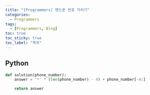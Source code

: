 ```yaml
---
title: "[Programmers] 핸드폰 번호 가리기"
categories:
  - Programmers
tags:
  - [Programmers, Blog]
toc: true
toc_sticky: true
toc_label: "목차"
---
```


## Python
~~~python
def solution(phone_number):
    answer = '*' * (len(phone_number) - 4) + phone_number[-4:]

    return answer
~~~
